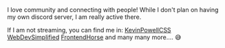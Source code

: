 I love community and connecting with people! While I don't plan on having my own discord server, I am really active there.

If I am not streaming, you can find me in:
[KevinPowellCSS](https://discord.gg/GaBdxcE)
[WebDevSimplified](https://discord.gg/7StTjnR)
[FrontendHorse](https://frontend.horse/chat)
and many many more.... 😅
